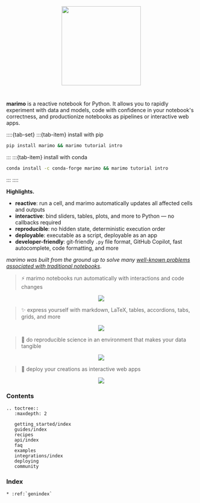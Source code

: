 <p align="center" style="margin-top: 40px; margin-bottom: 40px;">
  <img src="_static/marimo-logotype-thick.svg" width="210px">
</p>

**marimo** is a reactive notebook for Python. It allows you to rapidly experiment
with data and models, code with confidence in your notebook's correctness, and
productionize notebooks as pipelines or interactive web apps.

::::{tab-set}
:::{tab-item} install with pip

```bash
pip install marimo && marimo tutorial intro
```

:::
:::{tab-item} install with conda

```bash
conda install -c conda-forge marimo && marimo tutorial intro
```

:::
::::

**Highlights.**

- **reactive**: run a cell, and marimo automatically updates all affected cells and outputs
- **interactive**: bind sliders, tables, plots, and more to Python — no callbacks required
- **reproducible**: no hidden state, deterministic execution order
- **deployable**: executable as a script, deployable as an app
- **developer-friendly**: git-friendly `.py` file format, GitHub Copilot, fast autocomplete, code formatting, and more

_marimo was built from the ground up to solve many <a
href="/faq.html#faq-jupyter">well-known problems associated with traditional
notebooks_</a>.

> ⚡ marimo notebooks run automatically with interactions and code changes

<div align="center">
<figure>
<img src="/_static/readme-ui.gif"/>
</figure>
</div>

> ✨ express yourself with markdown, LaTeX, tables, accordions, tabs, grids, and more

<div align="center">
<figure>
<img src="/_static/outputs.gif"/>
</figure>
</div>

> 🔬 do reproducible science in an environment that makes your data tangible

<div align="center">
<figure>
<img src="/_static/faq-marimo-ui.gif"/>
</figure>
</div>

> 🚀 deploy your creations as interactive web apps

<div align="center">
<figure>
<img src="/_static/docs-intro-app.gif"/>
</figure>
</div>

<h3>Contents</h3>

```{eval-rst}
.. toctree::
   :maxdepth: 2

   getting_started/index
   guides/index
   recipes
   api/index
   faq
   examples
   integrations/index
   deploying
   community
```

<h3>Index</h3>

```{eval-rst}
* :ref:`genindex`
```
